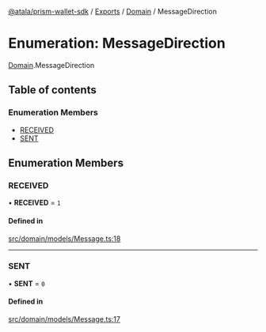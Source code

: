 [@atala/prism-wallet-sdk](../README.md) / [Exports](../modules.md) / [Domain](../modules/Domain.md) / MessageDirection

# Enumeration: MessageDirection

[Domain](../modules/Domain.md).MessageDirection

## Table of contents

### Enumeration Members

- [RECEIVED](Domain.MessageDirection.md#received)
- [SENT](Domain.MessageDirection.md#sent)

## Enumeration Members

### RECEIVED

• **RECEIVED** = ``1``

#### Defined in

[src/domain/models/Message.ts:18](https://github.com/hyperledger/identus-edge-agent-sdk-ts/blob/70efa8b16122ab132f36ab1c9f2ac30b3a4b3176/src/domain/models/Message.ts#L18)

___

### SENT

• **SENT** = ``0``

#### Defined in

[src/domain/models/Message.ts:17](https://github.com/hyperledger/identus-edge-agent-sdk-ts/blob/70efa8b16122ab132f36ab1c9f2ac30b3a4b3176/src/domain/models/Message.ts#L17)
